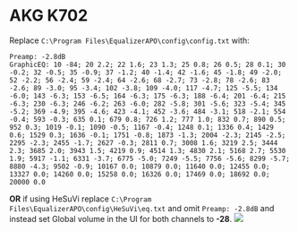 # AKG K702
Replace `C:\Program Files\EqualizerAPO\config\config.txt` with:
```
Preamp: -2.8dB
GraphicEQ: 10 -84; 20 2.2; 22 1.6; 23 1.3; 25 0.8; 26 0.5; 28 0.1; 30 -0.2; 32 -0.5; 35 -0.9; 37 -1.2; 40 -1.4; 42 -1.6; 45 -1.8; 49 -2.0; 52 -2.2; 56 -2.4; 59 -2.4; 64 -2.6; 68 -2.7; 73 -2.8; 78 -2.6; 83 -2.6; 89 -3.0; 95 -3.4; 102 -3.8; 109 -4.0; 117 -4.7; 125 -5.5; 134 -6.0; 143 -6.3; 153 -6.5; 164 -6.3; 175 -6.3; 188 -6.4; 201 -6.4; 215 -6.3; 230 -6.3; 246 -6.2; 263 -6.0; 282 -5.8; 301 -5.6; 323 -5.4; 345 -5.2; 369 -4.9; 395 -4.6; 423 -4.1; 452 -3.6; 484 -3.1; 518 -2.1; 554 -0.4; 593 -0.3; 635 0.1; 679 0.8; 726 1.2; 777 1.0; 832 0.7; 890 0.5; 952 0.3; 1019 -0.1; 1090 -0.5; 1167 -0.4; 1248 0.1; 1336 0.4; 1429 0.6; 1529 0.3; 1636 -0.1; 1751 -0.8; 1873 -1.3; 2004 -2.3; 2145 -2.5; 2295 -2.3; 2455 -1.7; 2627 -0.3; 2811 0.7; 3008 1.6; 3219 2.5; 3444 2.3; 3685 2.0; 3943 1.5; 4219 0.9; 4514 1.3; 4830 2.1; 5168 2.7; 5530 1.9; 5917 -1.1; 6331 -3.7; 6775 -5.0; 7249 -5.5; 7756 -5.6; 8299 -5.7; 8880 -4.3; 9502 -0.9; 10167 0.0; 10879 0.0; 11640 0.0; 12455 0.0; 13327 0.0; 14260 0.0; 15258 0.0; 16326 0.0; 17469 0.0; 18692 0.0; 20000 0.0
```
**OR** if using HeSuVi replace `C:\Program Files\EqualizerAPO\config\HeSuVi\eq.txt` and omit `Preamp: -2.8dB` and instead set Global volume in the UI for both channels to **-28**.
![](https://raw.githubusercontent.com/jaakkopasanen/AutoEq/master/results/Headphone.com/innerfidelity/onear/AKG%20K702/AKG%20K702.png)
